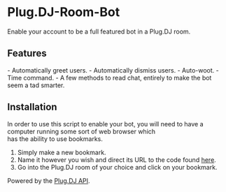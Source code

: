 Plug.DJ-Room-Bot
================
Enable your account to be a full featured bot in a Plug.DJ room.

<h2>Features</h2>
- Automatically greet users.
- Automatically dismiss users.
- Auto-woot.
- Time command.
- A few methods to read chat, entirely to make the bot seem a tad smarter.

<h2>Installation</h2>
In order to use this script to enable your bot, you will need to have a computer running some sort of web browser which<br>
has the ability to use bookmarks.

1) Simply make a new bookmark.<br>
2) Name it however you wish and direct its URL to the code found <a href="http://bit.ly/SRQVIQ">here</a>.<br>
3) Go into the Plug.DJ room of your choice and click on your bookmark.<br>

Powered by the <a href="http://blog.plug.dj/api-documentation/">Plug.DJ API</a>.